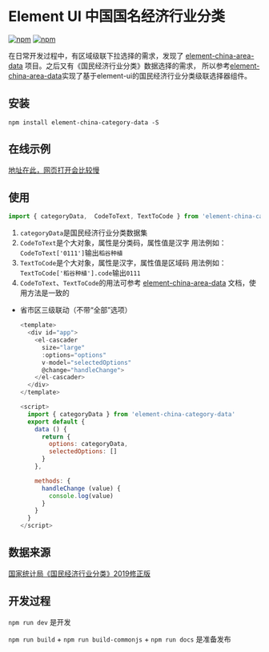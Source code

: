 # Element UI 中国国名经济行业分类

[![npm](https://img.shields.io/npm/v/element-china-category-data.svg)](https://www.npmjs.com/package/element-china-category-data) [![npm](https://img.shields.io/npm/dt/element-china-category-data.svg)](https://www.npmjs.com/package/element-china-category-data)


在日常开发过程中，有区域级联下拉选择的需求，发现了 [element-china-area-data](https://github.com/Plortinus/element-china-area-data) 项目。之后又有《国民经济行业分类》数据选择的需求，
所以参考[element-china-area-data](https://github.com/Plortinus/element-china-area-data)实现了基于element-ui的国民经济行业分类级联选择器组件。


## 安装

  `npm install element-china-category-data -S`

## 在线示例

[地址在此，网页打开会比较慢](https://xiaofanger.github.io/element-china-category-datindex.htmla/)

## 使用

```js
import { categoryData,  CodeToText, TextToCode } from 'element-china-category-data'
```

  1. `categoryData`是国民经济行业分类数据集
  2. `CodeToText`是个大对象，属性是分类码，属性值是汉字 用法例如：`CodeToText['0111']`输出`稻谷种植`
  3. `TextToCode`是个大对象，属性是汉字，属性值是区域码 用法例如：`TextToCode['稻谷种植'].code`输出`0111`
  4. `CodeToText`、`TextToCode`的用法可参考 [element-china-area-data](https://github.com/Plortinus/element-china-area-data) 文档，使用方法是一致的

  * 省市区三级联动（不带“全部”选项）

    ```js
    <template>
      <div id="app">
        <el-cascader
          size="large"
          :options="options"
          v-model="selectedOptions"
          @change="handleChange">
        </el-cascader>
      </div>
    </template>

    <script>
      import { categoryData } from 'element-china-category-data'
      export default {
        data () {
          return {
            options: categoryData,
            selectedOptions: []
          }
        },

        methods: {
          handleChange (value) {
            console.log(value)
          }
        }
      }
    </script>
    ```

## 数据来源

[国家统计局《国民经济行业分类》2019修正版](http://www.stats.gov.cn/tjsj/tjbz/)

## 开发过程

`npm run dev` 是开发

`npm run build` + `npm run build-commonjs` + `npm run docs` 是准备发布
